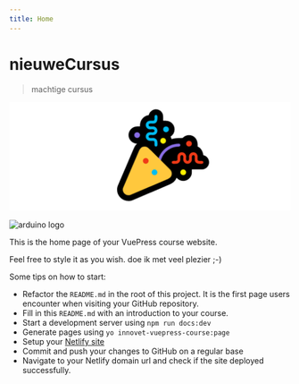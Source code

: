 ```yaml
---
title: Home
---
```


# nieuweCursus

> machtige cursus

![Success](./assets/success.png)

![arduino logo](https://upload.wikimedia.org/wikipedia/commons/thumb/8/87/Arduino_Logo.svg/720px-Arduino_Logo.svg.png)

This is the home page of your VuePress course website.

Feel free to style it as you wish.
doe ik met veel plezier ;-)


Some tips on how to start:

* Refactor the `README.md` in the root of this project. It is the first page users encounter when visiting your GitHub repository.
* Fill in this `README.md` with an introduction to your course.
* Start a development server using `npm run docs:dev`
* Generate pages using `yo innovet-vuepress-course:page`
* Setup your [Netlify site](https://www.netlify.com/)
* Commit and push your changes to GitHub on a regular base
* Navigate to your Netlify domain url and check if the site deployed successfully.
